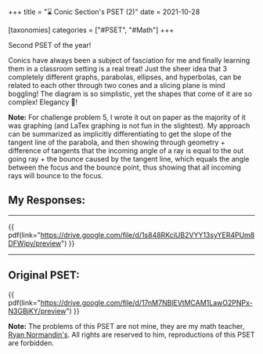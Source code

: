 +++
title = "⌛ Conic Section's PSET (2)"
date = 2021-10-28

[taxonomies]
categories = ["#PSET", "#Math"]
+++

Second PSET of the year! 

Conics have always been a subject of fasciation for me and finally learning them in a classroom setting is a real treat! Just the sheer idea that 3 completely different graphs, parabolas, ellipses, and hyperbolas, can be related to each other through two cones and a slicing plane is mind boggling! The diagram is so simplistic, yet the shapes that come of it are so complex! Elegancy 💯!

**Note:** For challenge problem 5, I wrote it out on paper as the majority of it was graphing (and LaTex graphing  is not fun in the slightest). My approach can be summarized as implicitly differentiating to get the slope of the tangent line of the parabola, and then showing through geometry + difference of tangents that the incoming angle of a ray is equal to the out going ray + the bounce caused by the tangent line, which equals the angle between the focus and the bounce point, thus showing that all incoming rays will bounce to the focus.

## My Responses:
---
{{ pdf(link="https://drive.google.com/file/d/1s848RKciUB2VYY13syYER4PUm8DFWipy/preview") }}

---

## Original PSET:
{{ pdf(link="https://drive.google.com/file/d/17nM7NBlEVtMCAM1LawO2PNPx-N3GBjKY/preview") }}

**Note:** The problems of this PSET are not mine, they are my math teacher, [Ryan Normandin's](https://twitter.com/RyanNormandin?ref_src=twsrc%5Egoogle%7Ctwcamp%5Eserp%7Ctwgr%5Eauthor). All rights are reserved to him, reproductions of this PSET are forbidden.